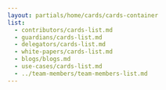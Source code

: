 ```yaml
---
layout: partials/home/cards/cards-container
list:
  - contributors/cards-list.md
  - guardians/cards-list.md
  - delegators/cards-list.md
  - white-papers/cards-list.md
  - blogs/blogs.md
  - use-cases/cards-list.md
  - ../team-members/team-members-list.md
---
```

